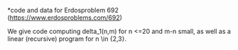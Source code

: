 *code and data for Erdosproblem 692 
(https://www.erdosproblems.com/692)

We give code computing delta_1(n,m) for n <=20 and m-n small,
as well as a linear (recursive) program for n \in {2,3}.
